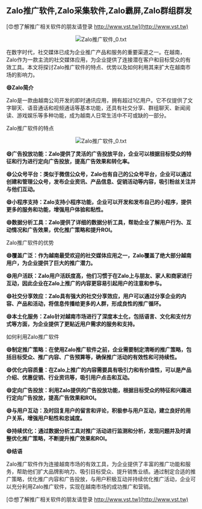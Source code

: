## **Zalo推广软件,Zalo采集软件,Zalo霸屏,Zalo群组群发**

[😍想了解推广相关软件的朋友请登录 http://www.vst.tw](http://www.vst.tw)

 <center><img src="https://vst.tw/MP4/tuiguang/png/7.png" alt="Zalo推广软件_0.txt"></center>

在数字时代，社交媒体已成为企业推广产品和服务的重要渠道之一。在越南，Zalo作为一款主流的社交媒体应用，为企业提供了连接潜在客户和目标受众的有效工具。本文将探讨Zalo推广软件的特点、优势以及如何利用其来扩大在越南市场的影响力。

**😄Zalo简介**

Zalo是一款由越南公司开发的即时通讯应用，拥有超过1亿用户。它不仅提供了文字聊天、语音通话和视频通话等基本功能，还具有社交分享、群组聊天、新闻阅读、游戏娱乐等多种功能，成为越南人日常生活中不可或缺的一部分。

Zalo推广软件的特点

 <center><img src="https://vst.tw/MP4/tuiguang/png/0.png" alt="Zalo推广软件_0.txt"></center>

**😄广告投放功能：Zalo提供了灵活的广告投放平台，企业可以根据目标受众的特征和行为进行定向广告投放，提高广告效果和转化率。**

**😄公众号平台：类似于微信公众号，Zalo也有自己的公众号平台，企业可以通过创建和管理公众号，发布企业资讯、产品信息、促销活动等内容，吸引粉丝关注并与他们互动。**

**😄小程序支持：Zalo支持小程序功能，企业可以开发和发布自己的小程序，提供更多的服务和功能，增强用户体验和粘性。**

**😄数据分析工具：Zalo提供了详细的数据分析工具，帮助企业了解用户行为、互动情况和广告效果，优化推广策略和提升ROI。**

Zalo推广软件的优势

**😄覆盖广泛：作为越南最受欢迎的社交媒体应用之一，Zalo覆盖了绝大部分越南用户，为企业提供了巨大的推广潜力。**

**😄用户活跃：Zalo用户活跃度高，他们习惯于在Zalo上与朋友、家人和商家进行互动，因此企业在Zalo上推广的内容更容易引起用户的注意和参与。**

**😄社交分享效应：Zalo具有强大的社交分享效应，用户可以通过分享企业的内容、产品和活动，将信息传播给更多的人群，形成良性的推广循环。**

**😄本土化服务：Zalo针对越南市场进行了深度本土化，包括语言、文化和支付方式等方面，为企业提供了更贴近用户需求的服务和支持。**

如何利用Zalo推广软件

**😄制定推广策略：在使用Zalo推广软件之前，企业需要制定清晰的推广策略，包括目标受众、推广内容、广告预算等，确保推广活动的有效性和可持续性。**

**😄优化内容质量：在Zalo上推广的内容需要具有吸引力和有价值性，可以是产品介绍、优惠促销、行业资讯等，吸引用户点击和互动。**

**😄定向广告投放：利用Zalo提供的广告投放功能，根据目标受众的特征和兴趣进行定向广告投放，提高广告效果和ROI。**

**😄与用户互动：及时回复用户的留言和评论，积极参与用户互动，建立良好的用户关系，增强用户粘性和忠诚度。**

**😄持续优化：通过数据分析工具对推广活动进行监测和分析，发现问题并及时调整优化推广策略，不断提升推广效果和ROI。**

**😄结语**

Zalo推广软件作为连接越南市场的有效工具，为企业提供了丰富的推广功能和服务，帮助他们扩大品牌影响力、吸引目标受众、提升销售业绩。通过制定合适的推广策略，优化推广内容和广告投放，与用户积极互动并持续优化推广活动，企业可以充分利用Zalo推广软件，实现在越南市场的成功推广和营销。

[😍想了解推广相关软件的朋友请登录 http://www.vst.tw](http://www.vst.tw)



